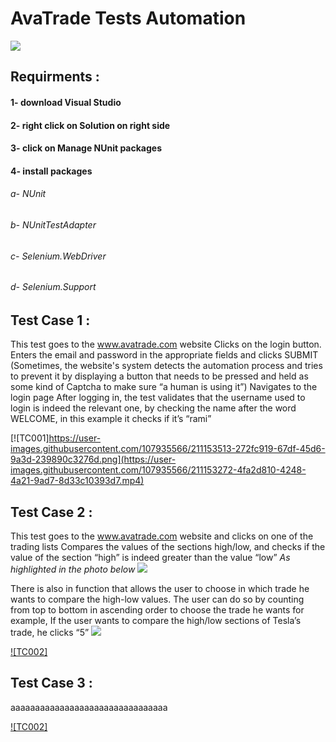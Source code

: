 
# AvaTrade Tests Automation
<img src="https://user-images.githubusercontent.com/107935566/211152452-122bf0d5-27ba-4d11-b3c0-c0ef79e02035.png">

## Requirments : 
#### 1- download Visual Studio
#### 2- right click on Solution on right side
#### 3- click on Manage NUnit packages
#### 4- install packages
 ###### a- NUnit
 ###### b- NUnitTestAdapter
 ###### c- Selenium.WebDriver
 ###### d- Selenium.Support
 
 ## Test Case 1 :
   This test goes to the www.avatrade.com website
 Clicks on the login button.
 Enters the email and password in the appropriate fields and clicks SUBMIT
(Sometimes, the website's system detects the automation process and tries to prevent it by displaying a button that needs to be pressed and held as some kind of Captcha to make sure “a human is using it”)
Navigates to the login page 
After logging in, the test validates that the username used to login is indeed the relevant one, by checking the name after the word WELCOME, in this example it checks if it’s “rami”   

 [![TC001]https://user-images.githubusercontent.com/107935566/211153513-272fc919-67df-45d6-9a3d-239890c3276d.png](https://user-images.githubusercontent.com/107935566/211153272-4fa2d810-4248-4a21-9ad7-8d33c10393d7.mp4)
 
 
  ## Test Case 2 :
 This test goes to the www.avatrade.com website and clicks on one of the trading lists
 Compares the values of the sections high/low, and checks if the value of the section “high”
 is indeed greater than the value “low”
 *As highlighted in the photo below*
 <img src="https://user-images.githubusercontent.com/107935566/211154717-e04a75e6-4dfe-458b-9199-18e40cd65ad8.jpg">
 
 There is also in function that allows the user to choose in which trade he wants to compare the high-low values. The user can do so by counting from top to bottom in   ascending order to choose the trade he wants for example, If the user wants to compare the high/low sections of Tesla’s trade, he clicks “5” 
 <img src="https://user-images.githubusercontent.com/107935566/211154788-dac1ffe6-fe0a-415c-8818-d78285dca805.jpg">
 
 [![TC002]](https://user-images.githubusercontent.com/107935566/211154412-9b8430ca-5180-462d-b872-969b7876ade3.mp4)
 
 
  ## Test Case 3 :
 aaaaaaaaaaaaaaaaaaaaaaaaaaaaaaaa
 
 [![TC002]](https://user-images.githubusercontent.com/107935566/211154951-8173595a-65db-439e-ac87-f2f6fd9846cd.mp4)
 

